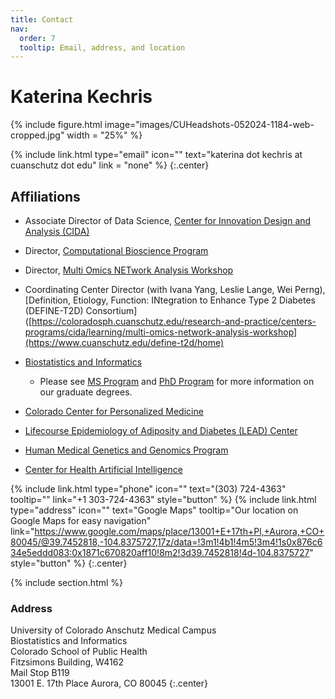 ```yaml
---
title: Contact
nav:
  order: 7
  tooltip: Email, address, and location
---
```


# Katerina Kechris

{%
  include figure.html
  image="images/CUHeadshots-052024-1184-web-cropped.jpg"
  width = "25%"
%}

{%
  include link.html
  type="email"
  icon=""
  text="katerina dot kechris at cuanschutz dot edu"
  link = "none"
%}
{:.center}

## Affiliations 

+ Associate Director of Data Science, [Center for Innovation Design and Analysis (CIDA)](https://coloradosph.cuanschutz.edu/research-and-practice/centers-programs/cida)
+ Director, [Computational Bioscience Program](https://www.cuanschutz.edu/graduate-programs/computational-bioscience/home)
+ Director, [Multi Omics NETwork Analysis Workshop](https://coloradosph.cuanschutz.edu/research-and-practice/centers-programs/cida/learning/multi-omics-network-analysis-workshop)
+ Coordinating Center Director (with Ivana Yang, Leslie Lange, Wei Perng), [Definition, Etiology, Function: INtegration to Enhance Type 2 Diabetes (DEFINE-T2D) Consortium]([https://coloradosph.cuanschutz.edu/research-and-practice/centers-programs/cida/learning/multi-omics-network-analysis-workshop](https://www.cuanschutz.edu/define-t2d/home)  

+ [Biostatistics and Informatics](http://www.ucdenver.edu/academics/colleges/PublicHealth/Academics/departments/Biostatistics/Pages/welcome.aspx)
  + Please see [MS Program](http://www.ucdenver.edu/academics/colleges/PublicHealth/Academics/departments/Biostatistics/Academics/Pages/MSBIOS.aspx) and [PhD Program](http://www.ucdenver.edu/academics/colleges/PublicHealth/Academics/departments/Biostatistics/Academics/Pages/PhDBIOS.aspx) for more information on our graduate degrees.
+ [Colorado Center for Personalized Medicine](https://www.cobiobank.org/)
+ [Lifecourse Epidemiology of Adiposity and Diabetes (LEAD) Center](https://coloradosph.cuanschutz.edu/research-and-practice/centers-programs/lead)
+ [Human Medical Genetics and Genomics Program](https://www.cuanschutz.edu/graduate-programs/human-medical-genetics-and-genomics/home)
+ [Center for Health Artificial Intelligence](https://medschool.cuanschutz.edu/ai)

{%
  include link.html
  type="phone"
  icon=""
  text="(303) 724-4363"
  tooltip=""
  link="+1 303-724-4363"
  style="button"
%}
{%
  include link.html
  type="address"
  icon=""
  text="Google Maps"
  tooltip="Our location on Google Maps for easy navigation"
  link="https://www.google.com/maps/place/13001+E+17th+Pl,+Aurora,+CO+80045/@39.7452818,-104.8375727,17z/data=!3m1!4b1!4m5!3m4!1s0x876c634e5eddd083:0x1871c670820aff10!8m2!3d39.7452818!4d-104.8375727"
  style="button"
%}
{:.center}

{% include section.html %}

### Address

University of Colorado Anschutz Medical Campus<br>
Biostatistics and Informatics<br>
Colorado School of Public Health<br>
Fitzsimons Building, W4162<br>
Mail Stop B119<br>
13001 E. 17th Place Aurora, CO 80045
{:.center}
